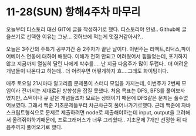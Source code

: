# 11-28(SUN) 항해4주차 마무리

오늘부터 티스토리 대신 GIT에 글을 작성하기로 했다. 티스토리야 안녕..
Github에 글을쓰기로 선택한 이유는 그냥... 깃허브에 적는게 멋질거같아서?..

오늘은 3주간의 주특기 공부기간 중 2주차가 끝난 날이다.
이번주는 리액트,리덕스,파이어베이스 연동에 대하여 배웠다.
이해가 전혀 안되고 어려웠어서 힘들었는데,
포기하지않고 지금까지 열심히 달린 나에게 박수를....
난 지금 다음주가 많이 두렵다.. 더 어려운 개념들이 나온다고 하는데.. 더 어려우면 어떻게하지 흐....그래도 화이팅이다.

매주 토요일 21시마다 알고리즘 문제풀이 스터디 모임을 가지는데,
이번주가 2번째 모임이라 전까지는 제대로된 방향성을 잡질 못했다.
처음 목표는 DFS, BFS를 풀어보자 였지만, 스택이나 큐 같은 개념들조차 모르는 상태이기 때문에
DFS같은 문제는 풀수없어보였다.
그래서 백준 기초문제들부터 차근차근히 풀어나가기로했다.
근데 백준에 자바스크립트형식으로 문제르 제출하려면 node로 제출해야하는데
input, output을 고려해서 올려줘야하기때문에, 프로그래머스가 너무 그리웠다..
기초문제 7개만 선정한 뒤 다음주까지 풀어오기로 했다.
